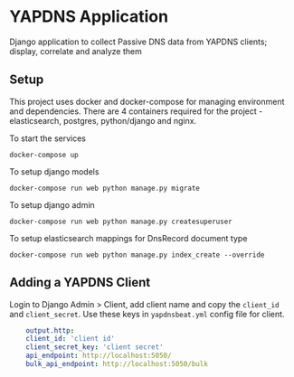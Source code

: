 # YAPDNS Application

Django application to collect Passive DNS data from YAPDNS clients; display, correlate and analyze them

## Setup

This project uses docker and docker-compose for managing environment and dependencies. There are 4 containers required for the project - elasticsearch, postgres, python/django and nginx.

To start the services

    docker-compose up

To setup django models

    docker-compose run web python manage.py migrate

To setup django admin

    docker-compose run web python manage.py createsuperuser

To setup elasticsearch mappings for DnsRecord document type
    
    docker-compose run web python manage.py index_create --override

## Adding a YAPDNS Client

Login to Django Admin > Client, add client name and copy the `client_id` and `client_secret`. Use these keys in `yapdnsbeat.yml` config file for client.

```yaml
    output.http:
    client_id: 'client id'
    client_secret_key: 'client secret'
    api_endpoint: http://localhost:5050/
    bulk_api_endpoint: http://localhost:5050/bulk
```
